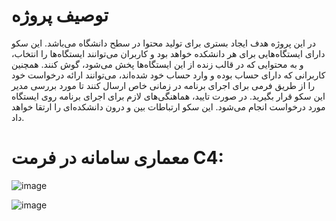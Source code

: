 # توصیف پروژه
در این پروژه هدف ایجاد بستری برای تولید محتوا در سطح دانشگاه می‌باشد.
این سکو دارای ایستگاه‌هایی برای هر دانشکده خواهد بود و کاربران می‌توانند ایستگاه‌ها را انتخاب، و به محتوایی که در قالب زنده از این ایستگاه‌ها پخش می‌شود، گوش کنند.
همچنین کاربرانی که دارای حساب بوده و وارد حساب خود شده‌اند، می‌توانند ارائه درخواست خود را از طریق فرمی برای اجرای برنامه در زمانی خاص ارسال کنند تا مورد بررسی مدیر این سکو قرار بگیرید.
در صورت تایید، هماهنگی‌های لازم برای اجرای برنامه روی ایستگاه مورد درخواست انجام می‌شود. این سکو ارتباطات بین و درون دانشکده‌ای را ارتقا خواهد داد.    

# معماری سامانه در فرمت C4:
![image](https://github.com/user-attachments/assets/aa385508-a916-4116-a969-026d30e6b750)

![image](https://github.com/user-attachments/assets/069206ed-573a-47cb-a262-70a373de0a2f)

